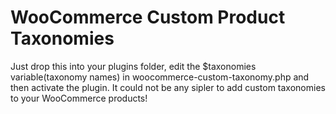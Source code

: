 WooCommerce Custom Product Taxonomies
===================================

Just drop this into your plugins folder, edit the $taxonomies variable(taxonomy names) in woocommerce-custom-taxonomy.php and then activate the plugin. It could not be any sipler to add custom taxonomies to your WooCommerce products!
